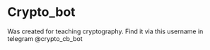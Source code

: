 # Crypto_bot
 Was created for teaching cryptography.
 Find it via this username in telegram @crypto_cb_bot
